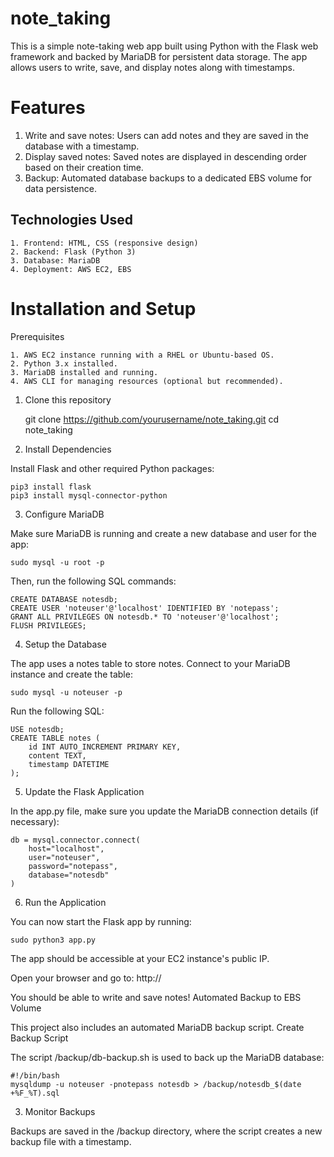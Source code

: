 # note_taking

This is a simple note-taking web app built using Python with the Flask web framework and backed by MariaDB for persistent data storage. The app allows users to write, save, and display notes along with timestamps.

# Features
 1. Write and save notes: Users can add notes and they are saved in the database with a timestamp.
 2. Display saved notes: Saved notes are displayed in descending order based on their creation time.
 3. Backup: Automated database backups to a dedicated EBS volume for data persistence.

## Technologies Used

    1. Frontend: HTML, CSS (responsive design)
    2. Backend: Flask (Python 3)
    3. Database: MariaDB
    4. Deployment: AWS EC2, EBS

# Installation and Setup
  Prerequisites

    1. AWS EC2 instance running with a RHEL or Ubuntu-based OS.
    2. Python 3.x installed.
    3. MariaDB installed and running.
    4. AWS CLI for managing resources (optional but recommended).

1. Clone this repository

    git clone https://github.com/yourusername/note_taking.git
    cd note_taking

3. Install Dependencies

Install Flask and other required Python packages:

    pip3 install flask
    pip3 install mysql-connector-python

3. Configure MariaDB

Make sure MariaDB is running and create a new database and user for the app:

    sudo mysql -u root -p

Then, run the following SQL commands:

    CREATE DATABASE notesdb;
    CREATE USER 'noteuser'@'localhost' IDENTIFIED BY 'notepass';
    GRANT ALL PRIVILEGES ON notesdb.* TO 'noteuser'@'localhost';
    FLUSH PRIVILEGES;

4. Setup the Database

The app uses a notes table to store notes. Connect to your MariaDB instance and create the table:

    sudo mysql -u noteuser -p

Run the following SQL:

    USE notesdb;
    CREATE TABLE notes (
        id INT AUTO_INCREMENT PRIMARY KEY,
        content TEXT,
        timestamp DATETIME
    );

5. Update the Flask Application

In the app.py file, make sure you update the MariaDB connection details (if necessary):

    db = mysql.connector.connect(
        host="localhost",
        user="noteuser",
        password="notepass",
        database="notesdb"
    )

6. Run the Application

You can now start the Flask app by running:

    sudo python3 app.py

The app should be accessible at your EC2 instance's public IP.

Open your browser and go to:  http://<your-ec2-public-ip>

You should be able to write and save notes!
Automated Backup to EBS Volume

This project also includes an automated MariaDB backup script.
Create Backup Script

The script /backup/db-backup.sh is used to back up the MariaDB database:

    #!/bin/bash
    mysqldump -u noteuser -pnotepass notesdb > /backup/notesdb_$(date +%F_%T).sql

3. Monitor Backups

Backups are saved in the /backup directory, where the script creates a new backup file with a timestamp.
